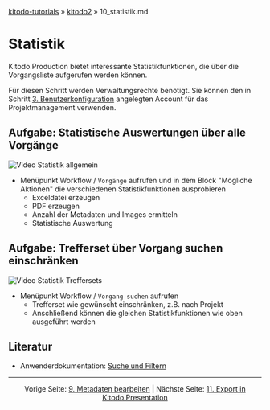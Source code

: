 [kitodo-tutorials](../README.md) » [kitodo2](README.md) » 10_statistik.md

# Statistik

Kitodo.Production bietet interessante Statistikfunktionen, die über die Vorgangsliste aufgerufen werden können.

Für diesen Schritt werden Verwaltungsrechte benötigt. Sie können den in Schritt [3. Benutzerkonfiguration](03_benutzerkonfiguration.md) angelegten Account für das Projektmanagement verwenden.

## Aufgabe: Statistische Auswertungen über alle Vorgänge

![Video Statistik allgemein](/home/felix/kitodo/kitodo2/gif/10_statistik-allgemein.gif)

- Menüpunkt Workflow / `Vorgänge` aufrufen und in dem Block "Mögliche Aktionen" die verschiedenen Statistikfunktionen ausprobieren
  - Exceldatei erzeugen
  - PDF erzeugen
  - Anzahl der Metadaten und Images ermitteln
  - Statistische Auswertung


## Aufgabe: Trefferset über Vorgang suchen einschränken

![Video Statistik Treffersets](/home/felix/kitodo/kitodo2/gif/10_statistik-treffersets.gif)

* Menüpunkt Workflow / `Vorgang suchen` aufrufen
  * Trefferset wie gewünscht einschränken, z.B. nach Projekt
  * Anschließend können die gleichen Statistikfunktionen wie oben ausgeführt werden

## Literatur

* Anwenderdokumentation: [Suche und Filtern](https://github.com/kitodo/kitodo-production/wiki/Suche-und-Filtern)




------

<p align="center">Vorige Seite: <a href="09_metadaten-bearbeiten.md">9. Metadaten bearbeiten</a> | Nächste Seite: <a href="11_export-in-kitodo-presentation.md">11. Export in Kitodo.Presentation</a></p>
